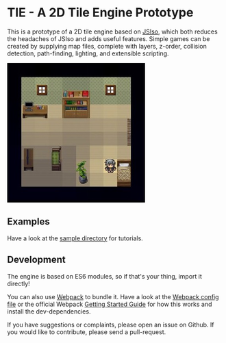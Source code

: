 # TIE - A 2D Tile Engine Prototype

This is a prototype of a 2D tile engine based on [JSIso](http://jsiso.com/), which both reduces the headaches of JSIso and adds useful features.
Simple games can be created by supplying map files, complete with layers, z-order, collision detection, path-finding, lighting, and extensible scripting.

![Screenshot](/doc/TIE.jpg)


## Examples
Have a look at the [sample directory](sample/) for tutorials.


## Development
The engine is based on ES6 modules, so if that's your thing, import it directly!

You can also use [Webpack](http://webpack.js.org) to bundle it.
Have a look at the [Webpack config file](webpack.config.js) or the official Webpack [Getting Started Guide](http://webpack.js.org/guides/get-started/) for how this works and install the dev-dependencies.

If you have suggestions or complaints, please open an issue on Github.
If you would like to contribute, please send a pull-request.
